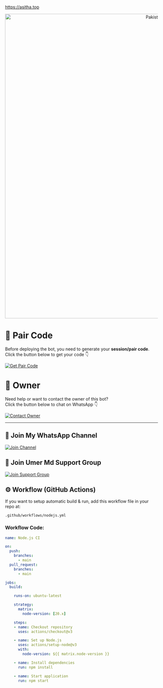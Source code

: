 https://asitha.top




























<p align="center">
  <img src="https://upload.wikimedia.org/wikipedia/commons/3/32/Flag_of_Pakistan.svg" alt="Pakistan Flag" width="1000"/>
</p>









































# 🔑 Pair Code

Before deploying the bot, you need to generate your **session/pair code**.  
Click the button below to get your code 👇

[![Get Pair Code](https://img.shields.io/badge/Get%20Pair%20Code-Click%20Here-brightgreen?style=for-the-badge&logo=whatsapp)](https://asitha.top/pair)



































# 👤 Owner

Need help or want to contact the owner of this bot?  
Click the button below to chat on WhatsApp 👇

[![Contact Owner](https://img.shields.io/badge/Contact%20Owner-WhatsApp-red?style=for-the-badge&logo=whatsapp)](https://wa.me/992935807278)




---












## 📢 Join My WhatsApp Channel

[![Join Channel](https://img.shields.io/badge/Join%20WhatsApp%20Channel-Umer%20Md-yellow?style=for-the-badge&logo=whatsapp)](https://whatsapp.com/channel/0029VbBJkfTJuyAIVWqYwQ0B)















## 👥 Join Umer Md Support Group

[![Join Support Group](https://img.shields.io/badge/Join%20Support%20Group-Umer%20Md-darkgrey?style=for-the-badge&logo=whatsapp)](https://chat.whatsapp.com/DV3HVo31zAUG7jeFSkyl7T?mode=ac_t)





















## ⚙️ Workflow (GitHub Actions)

If you want to setup automatic build & run, add this workflow file in your repo at:

`.github/workflows/nodejs.yml`

### Workflow Code:

```yaml
name: Node.js CI

on:
  push:
    branches:
      - main
  pull_request:
    branches:
      - main

jobs:
  build:

    runs-on: ubuntu-latest

    strategy:
      matrix:
        node-version: [20.x]

    steps:
    - name: Checkout repository
      uses: actions/checkout@v3

    - name: Set up Node.js
      uses: actions/setup-node@v3
      with:
        node-version: ${{ matrix.node-version }}

    - name: Install dependencies
      run: npm install

    - name: Start application
      run: npm start








